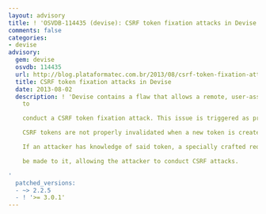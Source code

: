 ```yaml
---
layout: advisory
title: ! 'OSVDB-114435 (devise): CSRF token fixation attacks in Devise'
comments: false
categories:
- devise
advisory:
  gem: devise
  osvdb: 114435
  url: http://blog.plataformatec.com.br/2013/08/csrf-token-fixation-attacks-in-devise/
  title: CSRF token fixation attacks in Devise
  date: 2013-08-02
  description: ! 'Devise contains a flaw that allows a remote, user-assisted attacker
    to

    conduct a CSRF token fixation attack. This issue is triggered as previous

    CSRF tokens are not properly invalidated when a new token is created.

    If an attacker has knowledge of said token, a specially crafted request can

    be made to it, allowing the attacker to conduct CSRF attacks.

'
  patched_versions:
  - ~> 2.2.5
  - ! '>= 3.0.1'
---
```

